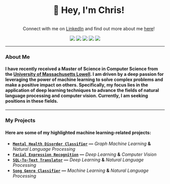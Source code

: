 <div id="user-content-toc">
  <ul>
    <summary align="center">
      <h1 style="display: inline-block;">
        👋 Hey, I'm Chris!
      </h1>
    </summary>
  <p align="center">
    Connect with me on <a href="https://www.linkedin.com/in/christopherlewis10/">LinkedIn</a>
    and find out more about me <a href="https://lewisc4.github.io/">here</a>!
  </p>
  </ul>
</div>

<p float="left" align="middle">
  <a href="https://www.python.org/"><img src="https://img.shields.io/badge/Python-FFD43B?style=for-the-badge&logo=python&logoColor=blue"/></a>
  <a href="https://pytorch.org/"><img src="https://img.shields.io/badge/PyTorch-EE4C2C?style=for-the-badge&logo=pytorch&logoColor=white"/></a>
  <a href="https://numpy.org/"><img src="https://img.shields.io/badge/Numpy-777BB4?style=for-the-badge&logo=numpy&logoColor=white"/></a>
  <a href="https://pandas.pydata.org/"><img src="https://img.shields.io/badge/Pandas-2C2D72?style=for-the-badge&logo=pandas&logoColor=white"/></a>
  <a href="https://wandb.ai/site"><img src="https://img.shields.io/badge/Weights_&_Biases-FFBE00?style=for-the-badge&logo=WeightsAndBiases&logoColor=white"/></a>
</p>

---

### About Me

#### I have recently received a Master of Science in Computer Science from the [University of Massachusetts Lowell](https://www.uml.edu/). I am driven by a deep passion for leveraging the power of machine learning to solve complex problems and make a positive impact on others. Specifically, my focus lies in the application of deep learning techniques to advance the fields of natural language processing and computer vision. Currently, I am seeking positions in these fields.

---

### My Projects

#### Here are some of my highlighted machine learning-related projects:

  - [**`Mental Health Disorder Classifier`**](https://github.com/lewisc4/Mental-Health-Disorder-Classifier) **—** *Graph Machine Learning* **&** *Natural Language Processing*  
  - [**`Facial Expression Recognition`**](https://github.com/lewisc4/Emotion-Detection) **—** *Deep Learning* **&** *Computer Vision*
  - [**`SQL-To-Text Translator`**](https://github.com/lewisc4/SQL-To-Text) **—** *Deep Learning* **&** *Natural Language Processing*
  - [**`Song Genre Classifier`**](https://github.com/lewisc4/Song-Genre-Predictor) **—** *Machine Learning* **&** *Natural Language Processing*

<!--
---
### My Coursework
 
#### Here are the graduate-level machine learning-related courses I've taken:

  - [**`Machine Learning`**](https://www.uml.edu/catalog/courses/comp/5450)
  - [**`Deep Learning`**](https://www.uml.edu/catalog/courses/COMP/5530.aspx)
  - [**`Natural Language Processing`**](https://www.uml.edu/catalog/courses/COMP/5420.aspx)
  - [**`Graph Machine Learning`**](https://www.uml.edu/catalog/courses/COMP/5455.aspx)
  - [**`Reinforcement Learning`**](https://www.uml.edu/catalog/courses/COMP/5435.aspx)
  - [**`Computing for Health and Medicine`**](https://www.uml.edu/catalog/courses/COMP/5300.aspx)
  - [**`Social Computing`**](https://www.uml.edu/catalog/courses/COMP/5415.aspx)
-->
